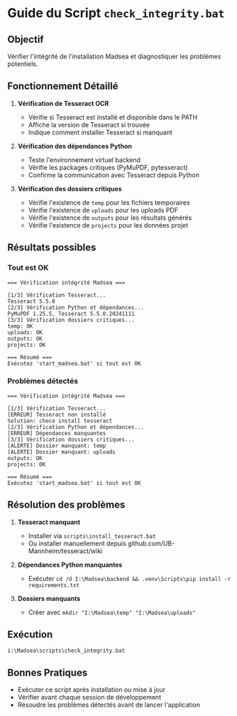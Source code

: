 # Guide du Script `check_integrity.bat`

## Objectif
Vérifier l'intégrité de l'installation Madsea et diagnostiquer les problèmes potentiels.

## Fonctionnement Détaillé

1. **Vérification de Tesseract OCR**
   - Vérifie si Tesseract est installé et disponible dans le PATH
   - Affiche la version de Tesseract si trouvée
   - Indique comment installer Tesseract si manquant

2. **Vérification des dépendances Python**
   - Teste l'environnement virtuel backend
   - Vérifie les packages critiques (PyMuPDF, pytesseract)
   - Confirme la communication avec Tesseract depuis Python

3. **Vérification des dossiers critiques**
   - Vérifie l'existence de `temp` pour les fichiers temporaires
   - Vérifie l'existence de `uploads` pour les uploads PDF
   - Vérifie l'existence de `outputs` pour les résultats générés
   - Vérifie l'existence de `projects` pour les données projet

## Résultats possibles

### Tout est OK
```
=== Vérification intégrité Madsea ===

[1/3] Vérification Tesseract...
Tesseract 5.5.0
[2/3] Vérification Python et dépendances...
PyMuPDF 1.25.5, Tesseract 5.5.0.20241111
[3/3] Vérification dossiers critiques...
temp: OK 
uploads: OK 
outputs: OK 
projects: OK 

=== Résumé ===
Exécutez 'start_madsea.bat' si tout est OK
```

### Problèmes détectés
```
=== Vérification intégrité Madsea ===

[1/3] Vérification Tesseract...
[ERREUR] Tesseract non installé
Solution: choco install tesseract
[2/3] Vérification Python et dépendances...
[ERREUR] Dépendances manquantes
[3/3] Vérification dossiers critiques...
[ALERTE] Dossier manquant: temp
[ALERTE] Dossier manquant: uploads
outputs: OK
projects: OK

=== Résumé ===
Exécutez 'start_madsea.bat' si tout est OK
```

## Résolution des problèmes

1. **Tesseract manquant**
   - Installer via `scripts\install_tesseract.bat`
   - Ou installer manuellement depuis github.com/UB-Mannheim/tesseract/wiki

2. **Dépendances Python manquantes**
   - Exécuter `cd /d I:\Madsea\backend && .venv\Scripts\pip install -r requirements.txt`

3. **Dossiers manquants**
   - Créer avec `mkdir "I:\Madsea\temp" "I:\Madsea\uploads"`

## Exécution
```
i:\Madsea\scripts\check_integrity.bat
```

## Bonnes Pratiques
- Exécuter ce script après installation ou mise à jour
- Vérifier avant chaque session de développement
- Résoudre les problèmes détectés avant de lancer l'application